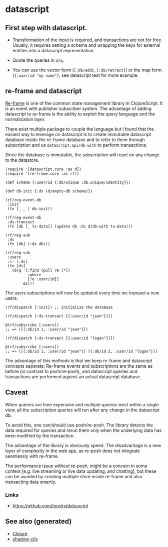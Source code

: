 # datascript

## First step with datascript.

-   Transformation of the input is required, and transactions are not
    for free. Usually, it requires setting a schema and wrapping the
    keys for external entities into a datascript representation.

-   Quote the queries in `d/q`.

-   You can use the vector form (`[:db/add]`, `[:db/retract]`) or the
    map form (`{:user/id "my name"}`, see datascript test for more
    example.

## re-frame and datascript

[Re-frame](https://github.com/day8/re-frame) is one of the common state
management library in ClojureScript. It is an event with publisher
subscriber system. The advantage of adding datascript to re-frame is the
ability to exploit the query language and the normalization layer.

There exist multiple package to couple the language but I found that the
easiest way to leverage on datascript is to create immutable datascript
database inside the re-frame database and to refer to them through
subscription and us `datascript.api/db-with` to perform transactions.

Since the database is immutable, the subscription will react on any
change to the datastore.

``` clojurescript
(require '[datascript.core :as d])
(require '[re-frame.core :as rf])

(def schema {:user/id {:db/unique :db.unique/identity}})

(def db-init {:ds (d/empty-db schema)})

(rf/reg-event-db
 :init
 (fn [_ _ ] db-init))

(rf/reg-event-db
 :ds-transact
 (fn [db [_ tx-data]] (update db :ds d/db-with tx-data)))

(rf/reg-sub
 :ds
 (fn [db] (:ds db)))

(rf/reg-sub
 :users
 :<- [:ds]
 (fn [ds]
   (d/q '[:find (pull ?e [*])
          :where
          [?e :user/id]]
        ds)))
```

The users subscriptions will now be updated every time we transact a new
users.

``` clojurescript
(rf/dispatch [:init]) ;; initialize the database

(rf/dispatch [:ds-transact [{:user/id "jean"}]])

@(rf/subscribe [:users])
;; => ([{:db/id 1, :user/id "jean"}])

(rf/dispatch [:ds-transact [{:user/id "logan"}]])

@(rf/subscribe [:users])
;; => ([{:db/id 1, :user/id "jean"}] [{:db/id 2, :user/id "logan"}])
```

The advantage of this methods is that we keep re-frame and datascript
concepts separate: Re-frame events and subscriptions are the same as
before (in contrast to posh/re-posh), and datascript queries and
transactions are performed against an actual datascript database.

## Caveat

When queries are time expensive and multiple queries exist within a
single view, all the subscription queries will run after any change in
the datascript db.

To avoid this, one can/should use posh/re-posh. The library detects the
data required for queries and rerun them only when the underlying data
has been modified by the transaction.

The advantage of the library is obviously speed. The disadvantage is a
new layer of complexity in the web app, as re-posh does not integrate
seamlessly with re-frame.

The performance issue without re-posh, might be a concern in some
context \[e.g. live streaming or live data updating, and chatting\], but
these can be avoided by creating multiple store inside re-frame and also
transacting data smartly.

### Links

-   <https://github.com/tonsky/datascript>

## See also (generated)

-   [Clojure](./id:9336fa0f-85f3-4943-b374-6ca2f01ee0f8)
-   [shadow-cljs](./id:a5ae204f-2b2a-4bbc-8e67-86bfe3f1e350)
